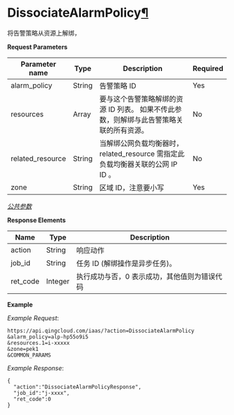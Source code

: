 ---
---

# DissociateAlarmPolicy[¶](#dissociatealarmpolicy "永久链接至标题")

将告警策略从资源上解绑，

**Request Parameters**

| Parameter name | Type | Description | Required |
| --- | --- | --- | --- |
| alarm_policy | String | 告警策略 ID | Yes |
| resources | Array | 要与这个告警策略解绑的资源 ID 列表。 如果不传此参数，则解绑与此告警策略关联的所有资源。 | No |
| related_resource | String | 当解绑公网负载均衡器时，related_resource 需指定此负载均衡器关联的公网 IP ID 。 | No |
| zone | String | 区域 ID，注意要小写 | Yes |

[_公共参数_](../../common/parameters.html#api-common-parameters)

**Response Elements**

| Name | Type | Description |
| --- | --- | --- |
| action | String | 响应动作 |
| job_id | String | 任务 ID (解绑操作是异步任务)。 |
| ret_code | Integer | 执行成功与否，0 表示成功，其他值则为错误代码 |

**Example**

_Example Request_:

```
https://api.qingcloud.com/iaas/?action=DissociateAlarmPolicy
&alarm_policy=alp-hp55o9i5
&resources.1=i-xxxxx
&zone=pek1
&COMMON_PARAMS
```

_Example Response_:

```
{
  "action":"DissociateAlarmPolicyResponse",
  "job_id":"j-xxxx",
  "ret_code":0
}
```
